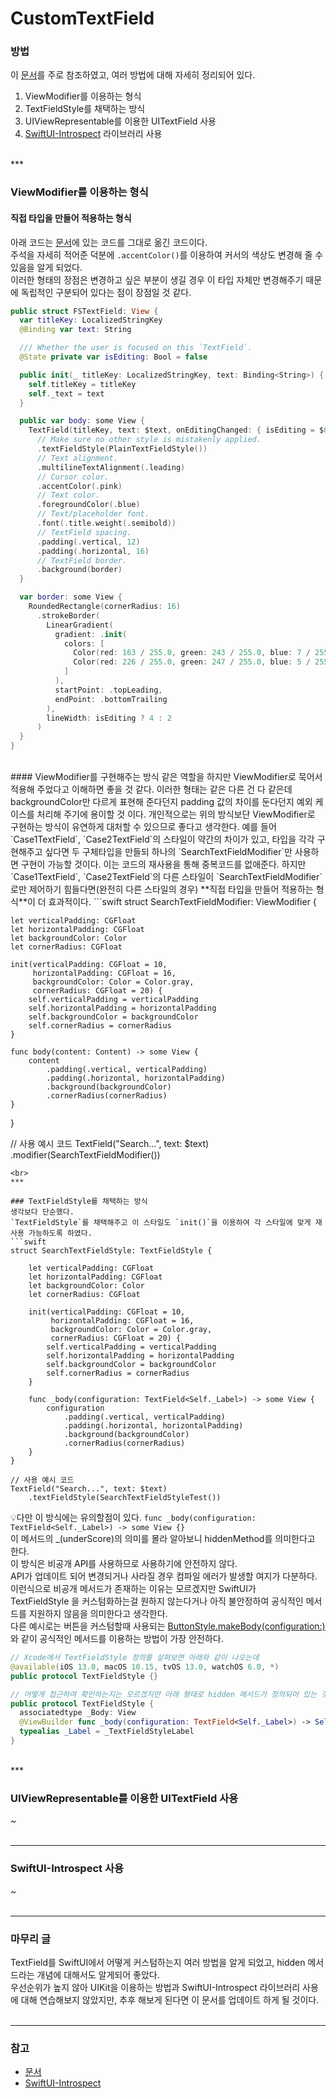 # CustomTextField   

### 방법
이 [문서](https://www.fivestars.blog/articles/how-to-customize-textfields/)를 주로 참조하였고, 여러 방법에 대해 자세히 정리되어 있다.    
1. ViewModifier를 이용하는 형식
2. TextFieldStyle를 채택하는 방식
3. UIViewRepresentable를 이용한 UITextField 사용
4. [SwiftUI-Introspect](https://github.com/siteline/SwiftUI-Introspect) 라이브러리 사용 
<br>
***

### ViewModifier를 이용하는 형식
#### 직접 타입을 만들어 적용하는 형식   
아래 코드는 [문서](https://www.fivestars.blog/articles/how-to-customize-textfields/)에 있는 코드를 그대로 옮긴 코드이다.   
주석을 자세히 적어준 덕분에 `.accentColor()`를 이용하여 커서의 색상도 변경해 줄 수 있음을 알게 되었다.   
이러한 형태의 장점은 변경하고 싶은 부분이 생길 경우 이 타입 자체만 변경해주기 때문에 독립적인 구분되어 있다는 점이 장점일 것 같다.   
```swift
public struct FSTextField: View {
  var titleKey: LocalizedStringKey
  @Binding var text: String

  /// Whether the user is focused on this `TextField`.
  @State private var isEditing: Bool = false

  public init(_ titleKey: LocalizedStringKey, text: Binding<String>) {
    self.titleKey = titleKey
    self._text = text
  }

  public var body: some View {
    TextField(titleKey, text: $text, onEditingChanged: { isEditing = $0 })
      // Make sure no other style is mistakenly applied.
      .textFieldStyle(PlainTextFieldStyle())
      // Text alignment.
      .multilineTextAlignment(.leading)
      // Cursor color.
      .accentColor(.pink)
      // Text color.
      .foregroundColor(.blue)
      // Text/placeholder font.
      .font(.title.weight(.semibold))
      // TextField spacing.
      .padding(.vertical, 12)
      .padding(.horizontal, 16)
      // TextField border.
      .background(border)
  }

  var border: some View {
    RoundedRectangle(cornerRadius: 16)
      .strokeBorder(
        LinearGradient(
          gradient: .init(
            colors: [
              Color(red: 163 / 255.0, green: 243 / 255.0, blue: 7 / 255.0),
              Color(red: 226 / 255.0, green: 247 / 255.0, blue: 5 / 255.0)
            ]
          ),
          startPoint: .topLeading,
          endPoint: .bottomTrailing
        ),
        lineWidth: isEditing ? 4 : 2
      )
  }
}
```   
<br>
#### ViewModifier를 구현해주는 방식   
같은 역할을 하지만 ViewModifier로 묵어서 적용해 주었다고 이해하면 좋을 것 같다.   
이러한 형태는 같은 다른 건 다 같은데 backgroundColor만 다르게 표현해 준다던지 padding 값의 차이를 둔다던지 예외 케이스를 처리해 주기에 용이할 것 이다.   
개인적으로는 위의 방식보단 ViewModifier로 구현하는 방식이 유연하게 대처할 수 있으므로 좋다고 생각한다.   
예를 들어 `Case1TextField`, `Case2TextField`의 스타일이 약간의 차이가 있고, 타입을 각각 구현해주고 싶다면 두 구체타입을 만들되 하나의 `SearchTextFieldModifier`만 사용하면 구현이 가능할 것이다.   
이는 코드의 재사용을 통해 중복코드를 없애준다.   
하지만 `Case1TextField`, `Case2TextField`의 다른 스타일이 `SearchTextFieldModifier`로만 제어하기 힘들다면(완전히 다른 스타일의 경우) **직접 타입을 만들어 적용하는 형식**이 더 효과적이다.      
```swift
struct SearchTextFieldModifier: ViewModifier {

    let verticalPadding: CGFloat
    let horizontalPadding: CGFloat
    let backgroundColor: Color
    let cornerRadius: CGFloat

    init(verticalPadding: CGFloat = 10,
         horizontalPadding: CGFloat = 16,
         backgroundColor: Color = Color.gray,
         cornerRadius: CGFloat = 20) {
        self.verticalPadding = verticalPadding
        self.horizontalPadding = horizontalPadding
        self.backgroundColor = backgroundColor
        self.cornerRadius = cornerRadius
    }

    func body(content: Content) -> some View {
        content
            .padding(.vertical, verticalPadding)
            .padding(.horizontal, horizontalPadding)
            .background(backgroundColor)
            .cornerRadius(cornerRadius)
    }
}

// 사용 예시 코드
TextField("Search...", text: $text)
    .modifier(SearchTextFieldModifier())
```   
<br>
***

### TextFieldStyle를 채택하는 방식  
생각보다 단순했다.   
`TextFieldStyle`를 채택해주고 이 스타일도 `init()`을 이용하여 각 스타일에 맞게 재사용 가능하도록 하였다.    
```swift
struct SearchTextFieldStyle: TextFieldStyle {

    let verticalPadding: CGFloat
    let horizontalPadding: CGFloat
    let backgroundColor: Color
    let cornerRadius: CGFloat

    init(verticalPadding: CGFloat = 10,
         horizontalPadding: CGFloat = 16,
         backgroundColor: Color = Color.gray,
         cornerRadius: CGFloat = 20) {
        self.verticalPadding = verticalPadding
        self.horizontalPadding = horizontalPadding
        self.backgroundColor = backgroundColor
        self.cornerRadius = cornerRadius
    }

    func _body(configuration: TextField<Self._Label>) -> some View {
        configuration
            .padding(.vertical, verticalPadding)
            .padding(.horizontal, horizontalPadding)
            .background(backgroundColor)
            .cornerRadius(cornerRadius)
    }
}

// 사용 예시 코드
TextField("Search...", text: $text)
    .textFieldStyle(SearchTextFieldStyleTest())
```   

💡다만 이 방식에는 유의할점이 있다. `func _body(configuration: TextField<Self._Label>) -> some View {}`     
이 메서드의 _(underScore)의 의미를 몰라 알아보니 hiddenMethod를 의미한다고 한다.   
이 방식은 비공개 API를 사용하므로 사용하기에 안전하지 않다.   
API가 업데이트 되어 변경되거나 사라질 경우 컴파일 에러가 발생할 여지가 다분하다.   
이런식으로 비공개 메서드가 존재하는 이유는 모르겠지만 SwiftUI가 TextFieldStyle 을 커스텀화하는걸 원하지 않는다거나 아직 불안정하여 공식적인 메서드를 지원하지 않음을 의미한다고 생각한다.   
다른 예시로는 버튼을 커스텀할때 사용되는 [ButtonStyle.makeBody(configuration:)](https://developer.apple.com/documentation/swiftui/buttonstyle/makebody(configuration:) )와 같이 공식적인 메서드를 이용하는 방법이 가장 안전하다.    
```swift
// Xcode에서 TextFieldStyle 정의를 살펴보면 아래와 같이 나오는데
@available(iOS 13.0, macOS 10.15, tvOS 13.0, watchOS 6.0, *)
public protocol TextFieldStyle {}

// 어떻게 접근하여 확인하는지는 모르겠지만 아래 형태로 hidden 메서드가 정의되어 있는 것으로 보인다.
public protocol TextFieldStyle {
  associatedtype _Body: View
  @ViewBuilder func _body(configuration: TextField<Self._Label>) -> Self._Body
  typealias _Label = _TextFieldStyleLabel
}
```   
<br>
***

### UIViewRepresentable를 이용한 UITextField 사용
~  
<br>
***

### SwiftUI-Introspect 사용
~   
<br>
***

### 마무리 글   
TextField를 SwiftUI에서 어떻게 커스텀하는지 여러 방법을 알게 되었고, hidden 메서드라는 개념에 대해서도 알게되어 좋았다.   
우선순위가 높지 않아 UIKit을 이용하는 방법과 SwiftUI-Introspect 라이브러리 사용에 대해 연습해보지 않았지만, 추후 해보게 된다면 이 문서를 업데이트 하게 될 것이다.   
<br>
***

### 참고
- [문서](https://www.fivestars.blog/articles/how-to-customize-textfields/)
- [SwiftUI-Introspect](https://github.com/siteline/SwiftUI-Introspect)
